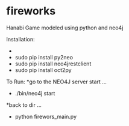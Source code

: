 # fireworks
Hanabi Game modeled using python and neo4j 


Installation: 

- <install python>
- sudo pip install py2neo
- sudo pip install neo4jrestclient
- sudo pip install oct2py


To Run:
*go to the NEO4J server start ... 
- ./bin/neo4j start

*back to dir ... 
- python firewors_main.py

